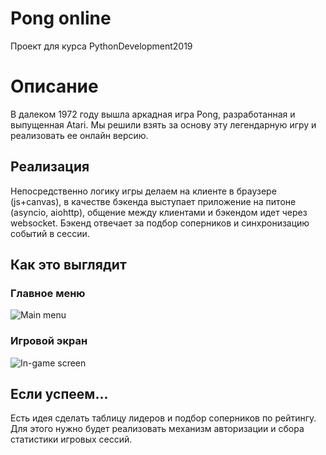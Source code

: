 # Pong online
Проект для курса PythonDevelopment2019

# Описание
В далеком 1972 году вышла аркадная игра Pong, разработанная и выпущенная Atari. Мы решили взять за основу эту легендарную игру и реализовать ее онлайн версию. 

## Реализация
Непосредственно логику игры делаем на клиенте в браузере (js+canvas), в качестве бэкенда выступает приложение на питоне (asyncio, aiohttp), общение между клиентами и бэкендом идет через websocket. Бэкенд отвечает за подбор соперников и синхронизацию событий в сессии.

## Как это выглядит
### Главное меню  
![Main menu](https://i.imgur.com/loz38mJ.png)
### Игровой экран
![In-game screen](https://www.funstockretro.co.uk/news/wp-content/uploads/2017/07/Pong-653x400.png)

## Если успеем...
Есть идея сделать таблицу лидеров и подбор соперников по рейтингу. Для этого нужно будет реализовать механизм авторизации и сбора статистики игровых сессий.

